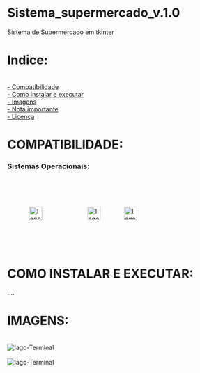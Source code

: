 # Sistema_supermercado_v.1.0
Sistema de Supermercado em tkinter
# Indice:
<div align="height"><br>
  <a href="https://github.com/Iagosilva019/connect_qrNgrok/blob/main/README.md#compatibilidade"> - Compatibilidade</a><br>
  <a href="https://github.com/Iagosilva019/connect_qrNgrok/blob/main/README.md#como-instalar-e-executar"> - Como instalar e executar </a><br>
  <a href="https://github.com/Iagosilva019/connect_qrNgrok/blob/main/README.md#imagens"> - Imagens</a><br>
  <a href="https://github.com/Iagosilva019/connect_qrNgrok/blob/main/README.md#nota-importante"> - Nota importante</a><br>
  <a href="https://github.com/Iagosilva019/connect_qrNgrok/blob/main/README.md#licenca"> - Licença</a><br>


# COMPATIBILIDADE:

<h3>Sistemas Operacionais:</h3>
     
<div align="height"><br>


<img align="center" alt="Iago-Terminal" width="30" height="30" src="https://user-images.githubusercontent.com/92806149/222990291-eab04c18-3588-44d3-998c-4e8ce25f217b.png"  style=" margin-left:50px">
 
 <img align="center" alt="Iago-Terminal" width="30" height="30" src="https://user-images.githubusercontent.com/92806149/222975588-bc14813a-41af-4ab9-80db-01dad2e654ad.png" style=" margin-left:100px">
 
 
 <img align="center" alt="Iago-Terminal" width="30" height="30" src="https://user-images.githubusercontent.com/92806149/222975781-66859ae2-3190-433d-8d6d-f00e373fecca.png"  style="margin:50px">
</div><br>


# COMO INSTALAR E EXECUTAR:

  ....

# IMAGENS:
<div align="height"><br>
<img align="center" alt="Iago-Terminal"  src="https://github.com/Iagosilva019/Sistema_supermercado_v.1.0/assets/92806149/c2d6e321-ecd7-41bf-951b-6cdacdedc670"><br><br>
<img align="center" alt="Iago-Terminal"  src="https://github.com/Iagosilva019/Sistema_supermercado_v.1.0/assets/92806149/c4a77705-be29-40a9-b863-658f90984ca6">
</div><br>

